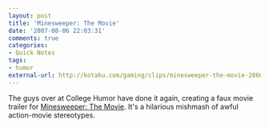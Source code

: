 ```yaml
---
layout: post
title: 'Minesweeper: The Movie'
date: '2007-08-06 22:03:31'
comments: true
categories:
- Quick Notes
tags:
- humor
external-url: http://kotaku.com/gaming/clips/minesweeper-the-movie-286639.php
---
```


The guys over at College Humor have done it again, creating a faux movie
trailer for
[Minesweeper: The Movie](http://kotaku.com/gaming/clips/minesweeper-the-movie-286639.php).
It's a hilarious mishmash of awful action-movie stereotypes.
